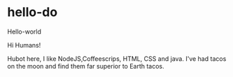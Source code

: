 # hello-do
Hello-world

Hi Humans!

Hubot here, I like NodeJS,Coffeescrips, HTML, CSS and java.
I've had tacos on the moon and find them far superior to Earth tacos.
